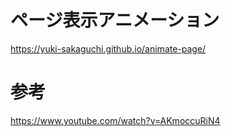 # ページ表示アニメーション
https://yuki-sakaguchi.github.io/animate-page/

# 参考
https://www.youtube.com/watch?v=AKmoccuRiN4